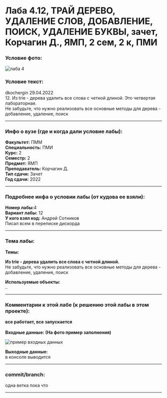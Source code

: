 # Лаба 4.12, ТРАЙ ДЕРЕВО, УДАЛЕНИЕ СЛОВ, ДОБАВЛЕНИЕ, ПОИСК, УДАЛЕНИЕ БУКВЫ, зачет, Корчагин Д., ЯМП, 2 сем, 2 к, ПМИ


<h3>Условие фото:</h3>


![лаба 4](https://user-images.githubusercontent.com/72470327/174632099-55cc62f9-175e-4b5d-9ff2-75cba23c8217.png)


<h3>Условие текст:</h3>
<p>
dkochergin 29.04.2022 <br/>
 12. Из trie - дерева удалить все слова с четной длиной. Это четвертая лабораторная. <br/>
Не забудьте, что нужно реализовать все основные методы для дерева - добавление, удаление, поиск <br/>
</p>

<hr />
<h3>Инфо о вузе (где и когда дали условие лабы):</h3>
<b>Факультет:</b> ПММ
<br/>
<b>Специальность:</b> ПМИ
<br/>
<b>Курс:</b> 2
<br/>
<b>Семестр:</b> 2
<br/>
<b>Предмет:</b> ЯМП
<br/>
<b>Преподаватель:</b> Корчагин Д.
<br/>
<b>Тип сдачи:</b> Зачет
<br/>
<b>Год сдачи:</b> 2022

<hr />
<h3>Подробнее инфа о условии лабы (от кудова ее взяли):</h3>
<b>Номер лабы:</b>4
<br/>
<b>Вариант лабы:</b> 12
<br/>
<b>У кого взял код:</b> Андрей Сотников
<br/>
 Писал всем в переписке дискорда

<hr />

<h3>Тема лабы:</h3>
<b>Темы:</b> 
<p>
  <b>Из trie - дерева удалить все слова с четной длиной. </b> <br/>
  Не забудьте, что нужно реализовать все основные методы для дерева - добавление, удаление, поиск <br/>
</p>
<b>Используемые объекты:</b> <br/>
..
<p>
  
</p>

<hr />

<h3>Комментарии к этой лабе (к решению этой лабы в этом проекте):</h3>
<p>
 <b>все работает, все запускается</b> <br/> <br/>
  <b>Входные данные:  (На фото пример заполнения)</b> <br/>
  
  ![пример входных данных](https://user-images.githubusercontent.com/72470327/174632589-54feff28-d6e4-4144-a234-5d36e44f095d.png)

  <b>Выходные данные:</b> <br/>
  в консоле выводится
</p>

<hr />

<h3>commit/branch:</h3>
  <p>
    одна ветка пока что
</p>

<hr />

